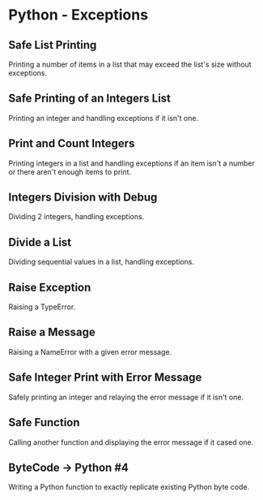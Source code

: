 # Python - Exceptions

## Safe List Printing
Printing a number of items in a list that may exceed the list's size without exceptions.

## Safe Printing of an Integers List
Printing an integer and handling exceptions if it isn't one.

## Print and Count Integers
Printing integers in a list and handling exceptions if an item isn't a number or there aren't enough items to print.

## Integers Division with Debug
Dividing 2 integers, handling exceptions.

## Divide a List
Dividing sequential values in a list, handling exceptions.

## Raise Exception
Raising a TypeError.

## Raise a Message
Raising a NameError with a given error message.

## Safe Integer Print with Error Message
Safely printing an integer and relaying the error message if it isn't one.

## Safe Function
Calling another function and displaying the error message if it cased one.

## ByteCode -> Python #4
Writing a Python function to exactly replicate existing Python byte code.
